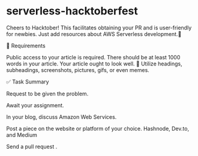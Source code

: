 # serverless-hacktoberfest
Cheers to Hacktober! This facilitates obtaining your PR and is user-friendly for newbies. Just add resources about AWS Serverless development.🎲

🎯 Requirements

Public access to your article is required.
There should be at least 1000 words in your article.
Your article ought to look well. 👀 Utilize headings, subheadings, screenshots, pictures, gifs, or even memes.

✅ Task Summary

Request to be given the problem.

Await your assignment.

In your blog, discuss Amazon Web Services.

Post a piece on the website or platform of your choice.
Hashnode, Dev.to, and Medium

Send a pull request .